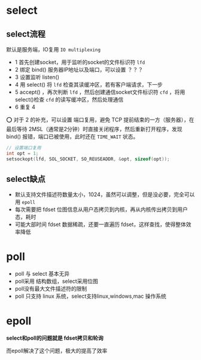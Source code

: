 # select
## select流程
默认是服务端，IO复用 `IO multiplexing`
- 1 首先创建socket，用于监听的socket的文件标识符 `lfd`
- 2 绑定 bind() 服务器IP地址以及端口，可以设置 ？？？
- 3 设置监听 listen()
- 4 用 select() 将 `lfd` 检查其读缓冲区，若有客户端请求，下一步
- 5 accept() ，再次判断 `lfd` ，然后创建通信socket文件标识符 `cfd` ，将用select()检查 `cfd` 的读写缓冲区，然后处理通信 
- 6 重复 4

 :o:  对于 2 的补充，可以设置 端口复用，避免 TCP 提前结束的一方（服务器），在最后等待 2MSL（通常是2分钟）时直接关闭程序，然后重新打开程序，发现 bind() 报错，端口已被使用，此时还在 `TIME_WAIT` 状态。

 ```cpp
// 设置端口复用
int opt = 1;
setsockopt(lfd, SOL_SOCKET, SO_REUSEADDR, &opt, sizeof(opt));
```


## select缺点

- 默认支持文件描述符数量太小，1024，虽然可以调整，但是没必要，完全可以用 `epoll`
- 每次需要把 fdset 位图信息从用户态拷贝到内核，再从内核传出拷贝到用户态，耗时
- 可能大部时间 fdset 数据稀疏，还要一直遍历 fdset，这样查找，使得整体效率降低

# poll

- poll 与 select 基本无异
- poll采用 结构数组，select采用位图
- poll没有最大文件描述符的限制
- poll 只支持 linux 系统，select支持linux,windows,mac 操作系统

# epoll

 **select和poll的问题就是 fdset拷贝和轮询**
 
 而epoll解决了这个问题，极大的提高了效率
